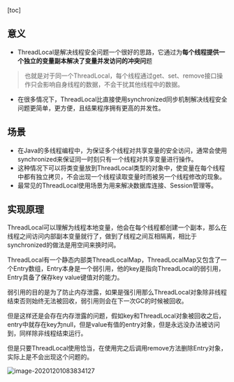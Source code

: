 [toc]
## 意义
- ThreadLocal是解决线程安全问题一个很好的思路，它通过为**每个线程提供一个独立的变量副本解决了变量并发访问的冲突问**题
> 也就是对于同一个ThreadLocal，每个线程通过get、set、remove接口操作只会影响自身线程的数据，不会干扰其他线程中的数据。
- 在很多情况下，ThreadLocal比直接使用synchronized同步机制解决线程安全问题更简单，更方便，且结果程序拥有更高的并发性。

## 场景
- 在Java的多线程编程中，为保证多个线程对共享变量的安全访问，通常会使用synchronized来保证同一时刻只有一个线程对共享变量进行操作。
- 这种情况下可以将类变量放到ThreadLocal类型的对象中，使变量在每个线程中都有独立拷贝，不会出现一个线程读取变量时而被另一个线程修改的现象。
- 最常见的ThreadLocal使用场景为用来解决数据库连接、Session管理等。
## 实现原理

ThreadLocal可以理解为线程本地变量，他会在每个线程都创建一个副本，那么在线程之间访问内部副本变量就行了，做到了线程之间互相隔离，相比于synchronized的做法是用空间来换时间。

ThreadLocal有一个静态内部类ThreadLocalMap，ThreadLocalMap又包含了一个Entry数组，Entry本身是一个弱引用，他的key是指向ThreadLocal的弱引用，Entry具备了保存key value键值对的能力。

弱引用的目的是为了防止内存泄露，如果是强引用那么ThreadLocal对象除非线程结束否则始终无法被回收，弱引用则会在下一次GC的时候被回收。

但是这样还是会存在内存泄露的问题，假如key和ThreadLocal对象被回收之后，entry中就存在key为null，但是value有值的entry对象，但是永远没办法被访问到，同样除非线程结束运行。

但是只要ThreadLocal使用恰当，在使用完之后调用remove方法删除Entry对象，实际上是不会出现这个问题的。

![image-20201201083834127](https://kingcall.oss-cn-hangzhou.aliyuncs.com/blog/img/2020/12/01/08:38:34-image-20201201083834127.png)